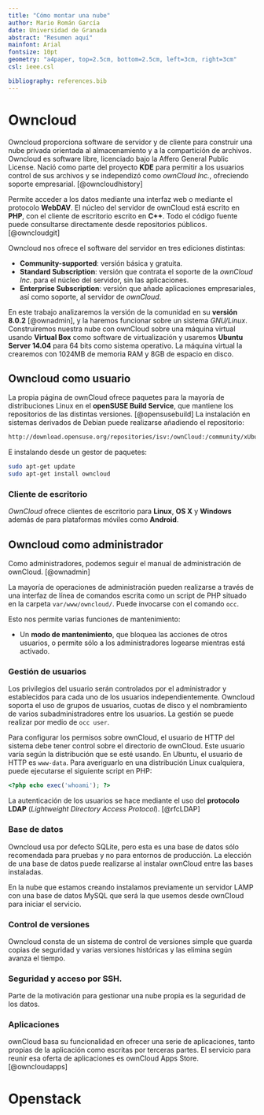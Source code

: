 ```yaml
---
title: "Cómo montar una nube"
author: Mario Román García
date: Universidad de Granada
abstract: "Resumen aquí"
mainfont: Arial
fontsize: 10pt
geometry: "a4paper, top=2.5cm, bottom=2.5cm, left=3cm, right=3cm"
csl: ieee.csl

bibliography: references.bib
---
```


# Owncloud

Owncloud proporciona software de servidor y de cliente para construir una
nube privada orientada al almacenamiento y a la compartición de
archivos. Owncloud es software libre, licenciado bajo la Affero
General Public License. Nació como parte del proyecto **KDE** para permitir a los
usuarios control de sus archivos y se independizó como *ownCloud Inc.*,
ofreciendo soporte empresarial. [@owncloudhistory]


Permite acceder a los datos mediante una interfaz web o mediante el protocolo
**WebDAV**. El núcleo del servidor de ownCloud está escrito en **PHP**, con el
cliente de escritorio escrito en **C++**. Todo el código fuente puede
consultarse directamente desde repositorios públicos. [@owncloudgit]

Owncloud nos ofrece el software del servidor en tres ediciones distintas:

* **Community-supported**: versión básica y gratuita.
* **Standard Subscription**: versión que contrata el soporte de la *ownCloud
  Inc.* para el núcleo del servidor, sin las aplicaciones.
* **Enterprise Subscription**: versión que añade aplicaciones empresariales, así
  como soporte, al servidor de *ownCloud*.

En este trabajo analizaremos la versión de la comunidad en su **versión 8.0.2**
[@ownadmin], y la haremos funcionar sobre un sistema *GNU/Linux*.
Construiremos nuestra nube con ownCloud sobre una máquina virtual usando
**Virtual Box** como software de virtualización y usaremos **Ubuntu Server
14.04** para 64 bits como
sistema operativo. La máquina virtual la crearemos con 1024MB de memoria RAM y
8GB de espacio en disco.


## Owncloud como usuario

La propia página de ownCloud ofrece paquetes para la mayoría de distribuciones
Linux en el **openSUSE Build Service**, que mantiene los repositorios de las
distintas versiones. [@opensusebuild] La instalación en sistemas derivados de
Debian puede realizarse añadiendo el repositorio:

``` bash
http://download.opensuse.org/repositories/isv:/ownCloud:/community/xUbuntu_14.10/
```

E instalando desde un gestor de paquetes:

```bash
sudo apt-get update
sudo apt-get install owncloud
```

### Cliente de escritorio

*OwnCloud* ofrece clientes de escritorio para **Linux**, **OS X** y **Windows**
además de para plataformas móviles como **Android**.


## Owncloud como administrador

Como administradores, podemos seguir el manual de administración de ownCloud. [@ownadmin]

La mayoría de operaciones de administración pueden realizarse a través de una
interfaz de línea de comandos escrita como un script de PHP situado en la
carpeta `var/www/owncloud/`. Puede invocarse con el comando `occ`.

Esto nos permite varias funciones de mantenimiento:

* Un **modo de mantenimiento**, que bloquea las acciones de otros usuarios, o
  permite sólo a los administradores logearse mientras está activado.

### Gestión de usuarios

Los privilegios del usuario serán controlados por el administrador y
establecidos para cada uno de los usuarios independientemente. Owncloud soporta
el uso de grupos de usuarios, cuotas de disco y el nombramiento de varios
subadministradores entre los usuarios. La gestión se puede realizar por medio de
`occ user`.

Para configurar los permisos sobre ownCloud, el usuario de HTTP del sistema debe
tener control sobre el directorio de ownCloud. Este usuario varía según la
distribución que se esté usando. En Ubuntu, el usuario de HTTP es
`www-data`. Para averiguarlo en una distribución Linux cualquiera, puede
ejecutarse el siguiente script en PHP:

```php
<?php echo exec('whoami'); ?>
```

La autenticación de los usuarios se hace mediante el uso del **protocolo LDAP**
(*Lightweight Directory Access Protocol*). [@rfcLDAP]

### Base de datos

Owncloud usa por defecto SQLite, pero esta es una base de datos sólo recomendada
para pruebas y no para entornos de producción. La elección de una base de datos
puede realizarse al instalar ownCloud entre las bases instaladas.

En la nube que estamos creando instalamos previamente un servidor LAMP con una
base de datos MySQL que será la que usemos desde ownCloud para iniciar el servicio.

### Control de versiones

Owncloud consta de un sistema de control de versiones simple que guarda copias
de seguridad y varias versiones históricas y las elimina según avanza el tiempo.

### Seguridad y acceso por SSH.

Parte de la motivación para gestionar una nube propia es la seguridad de los
datos.

### Aplicaciones

ownCloud basa su funcionalidad en ofrecer una serie de aplicaciones, tanto
propias de la aplicación como escritas por terceras partes. El servicio para
reunir esa oferta de aplicaciones es ownCloud Apps Store. [@owncloudapps]


# Openstack
